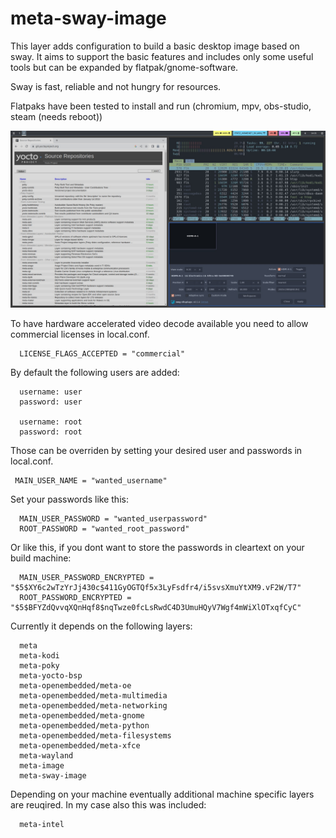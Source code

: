 # meta-sway-image

This layer adds configuration to build a basic desktop image based on sway.
It aims to support the basic features and includes only some useful tools but can
be expanded by flatpak/gnome-software.

Sway is fast, reliable and not hungry for resources.

Flatpaks have been tested to install and run (chromium, mpv, obs-studio, steam (needs reboot))

![Screenshot](https://github.com/MarkusVolk/meta-sway-image/blob/master/Screenshot.jpg?raw=true)

To have hardware accelerated video decode available you need to allow commercial licenses in local.conf.

```
  LICENSE_FLAGS_ACCEPTED = "commercial"
```
By default the following users are added:

```
  username: user
  password: user

  username: root
  password: root
```

Those can be overriden by setting your desired user and passwords in local.conf.

 ```
  MAIN_USER_NAME = "wanted_username"
```

Set your passwords like this:

```
  MAIN_USER_PASSWORD = "wanted_userpassword"
  ROOT_PASSWORD = "wanted_root_password"
```

Or like this, if you dont want to store the passwords in cleartext on your build machine:

```
  MAIN_USER_PASSWORD_ENCRYPTED = "$5$XY6c2wTzYrJj430c$411GyOGTQf5x3LyFsdfr4/i5svsXmuYtXM9.vF2W/T7"
  ROOT_PASSWORD_ENCRYPTED = "$5$BFYZdQvvqXQnHqf8$nqTwze0fcLsRwdC4D3UmuHQyV7Wgf4mWiXlOTxqfCyC"
```

Currently it depends on the following layers:

```
  meta
  meta-kodi
  meta-poky
  meta-yocto-bsp
  meta-openembedded/meta-oe
  meta-openembedded/meta-multimedia
  meta-openembedded/meta-networking
  meta-openembedded/meta-gnome
  meta-openembedded/meta-python
  meta-openembedded/meta-filesystems
  meta-openembedded/meta-xfce
  meta-wayland
  meta-image
  meta-sway-image
```

Depending on your machine eventually additional machine specific layers are reuqired.
In my case also this was included:


```
  meta-intel
```
